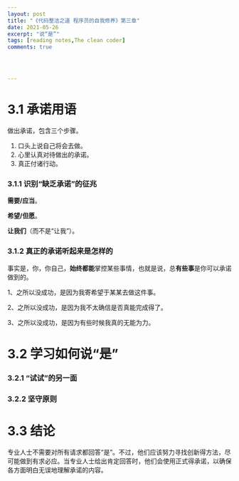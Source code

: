 ```yaml
---
layout: post
title: "《代码整洁之道 程序员的自我修养》第三章"
date: 2021-05-26
excerpt: "说“是”"
tags: [reading notes,The clean coder]
comments: true




---
```


# 3.1 承诺用语

做出承诺，包含三个步骤。

1. 口头上说自己将会去做。
2. 心里认真对待做出的承诺。
3. 真正付诸行动。

### 3.1.1 识别“缺乏承诺”的征兆

**需要/应当**。

**希望/但愿**。

**让我们**（而不是“让我”）。

### 3.1.2 真正的承诺听起来是怎样的

事实是，你，你自己，**始终都能**掌控某些事情，也就是说，总**有些事**是你可以承诺做到的。

1、之所以没成功，是因为我寄希望于某某去做这件事。

2、之所以没成功，是因为我不太确信是否真能完成得了。

3、之所以没成功，是因为有些时候我真的无能为力。

# 3.2 学习如何说“是”

### 3.2.1 “试试”的另一面

### 3.2.2 坚守原则

# 3.3 结论

专业人士不需要对所有请求都回答“是”。不过，他们应该努力寻找创新得方法，尽可能做到有求必应。当专业人士给出肯定回答时，他们会使用正式得承诺，以确保各方面明白无误地理解承诺的内容。